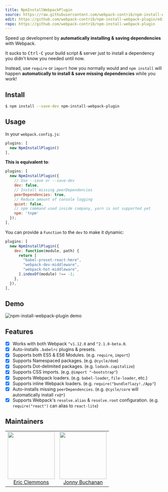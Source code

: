 ```yaml
---
title: NpmInstallWebpackPlugin
source: https://raw.githubusercontent.com/webpack-contrib/npm-install-webpack-plugin/master/README.md
edit: https://github.com/webpack-contrib/npm-install-webpack-plugin/edit/master/README.md
repo: https://github.com/webpack-contrib/npm-install-webpack-plugin
---
```


  <p>Speed up development by <b>automatically installing & saving dependencies</b> with Webpack.<p>
</div>

It sucks to <kbd>Ctrl-C</kbd> your
build script & server just to install
a dependency you didn't know you needed until now.

Instead, use `require` or `import` how you normally would and `npm install`
will happen **automatically to install & save missing dependencies** while you work!

## Install

```bash
$ npm install --save-dev npm-install-webpack-plugin
```

## Usage

In your `webpack.config.js`:

```js
plugins: [
  new NpmInstallPlugin()
],
```

**This is equivalent to**:

```js
plugins: [
  new NpmInstallPlugin({
    // Use --save or --save-dev
    dev: false,
    // Install missing peerDependencies
    peerDependencies: true,
    // Reduce amount of console logging
    quiet: false,
    // npm command used inside company, yarn is not supported yet
    npm: 'tnpm'
  });
],
```

You can provide a `Function` to the `dev` to make it dynamic:

```js
plugins: [
  new NpmInstallPlugin({
    dev: function(module, path) {
      return [
        "babel-preset-react-hmre",
        "webpack-dev-middleware",
        "webpack-hot-middleware",
      ].indexOf(module) !== -1;
    },
  }),
],
```

## Demo

![npm-install-webpack-plugin demo](https://cloud.githubusercontent.com/assets/15182/12540538/6a4e8f1a-c2d0-11e5-97ee-4ddaf6892645.gif)

## Features

- [x] Works with both Webpack `^v1.12.0` and `^2.1.0-beta.0`.
- [x] Auto-installs `.babelrc` plugins & presets.
- [x] Supports both ES5 & ES6 Modules.
  (e.g. `require`, `import`)
- [x] Supports Namespaced packages.
  (e.g. `@cycle/dom`)
- [x] Supports Dot-delimited packages.
  (e.g. `lodash.capitalize`)
- [x] Supports CSS imports.
  (e.g. `@import "~bootstrap"`)
- [x] Supports Webpack loaders.
  (e.g. `babel-loader`, `file-loader`, etc.)
- [x] Supports inline Webpack loaders.
  (e.g. `require("bundle?lazy!./App"`)
- [x] Auto-installs missing `peerDependencies`.
  (e.g. `@cycle/core` will automatically install `rx@*`)
- [x] Supports Webpack's `resolve.alias` & `resolve.root` configuration.
  (e.g. `require("react")` can alias to `react-lite`)

## Maintainers

<table>
  <tbody>
    <tr>
      <td align="center">
        <img width="150" height="150"
        src="https://avatars2.githubusercontent.com/u/15182?v=3&s=150">
        </br>
        <a href="https://github.com/ericclemmons">Eric Clemmons</a>
      </td>
      <td align="center">
        <img width="150" height="150"
        src="https://avatars3.githubusercontent.com/u/226692?v=3&s=150">
        </br>
        <a href="https://github.com/insin">Jonny Buchanan</a>
      </td>
    </tr>
  <tbody>
</table>


[npm]: https://img.shields.io/npm/v/npm-install-webpack-plugin.svg
[npm-url]: https://npmjs.com/package/npm-install-webpack-plugin

[deps]: https://david-dm.org/webpack-contrib/npm-install-webpack-plugin.svg
[deps-url]: https://david-dm.org/webpack-contrib/npm-install-webpack-plugin

[chat]: https://img.shields.io/badge/gitter-webpack%2Fwebpack-brightgreen.svg
[chat-url]: https://gitter.im/webpack/webpack

[test]: https://travis-ci.org/webpack-contrib/npm-install-webpack-plugin.svg?branch=master
[test-url]: https://travis-ci.org/webpack-contrib/npm-install-webpack-plugin

[cover]: https://codecov.io/gh/webpack-contrib/npm-install-webpack-plugin/branch/master/graph/badge.svg
[cover-url]: https://codecov.io/gh/webpack-contrib/npm-install-webpack-plugin
